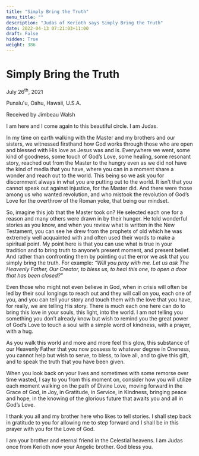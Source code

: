 ```yaml
---
title: "Simply Bring the Truth"
menu_title: ""
description: "Judas of Kerioth says Simply Bring the Truth"
date: 2022-04-13 07:21:03+11:00
draft: False
hidden: True
weight: 386
---
```

# Simply Bring the Truth

July 26<sup>th</sup>, 2021

Punalu'u, Oahu, Hawaii, U.S.A.

Received by Jimbeau Walsh   



I am here and I come again to this beautiful circle. I am Judas. 
    
In my time on earth walking with the Master and my brothers and our sisters, we witnessed firsthand how God works through those who are open and blessed with His love as Jesus was and is. Everywhere we went, some kind of goodness, some touch of God’s Love, some healing, some resonant story, reached out from the Master to the hungry even as we did not have the kind of media that you have, where you can in a moment share a wonder and reach out to the world. This being so we ask you for discernment always in what you are putting out to the world. It isn’t that you cannot speak out against injustice, for the Master did. And there were those among us who wanted revolution, and  who mistook the revolution of God’s Love for the overthrow of the Roman yoke, that being our mindset. 
   
So, imagine this job that the Master took on? He selected each one for a reason and many others were drawn in by their hunger. He told wonderful stories as you know, and when you review  what is written in the New Testament, you can see he drew from the prophets of old which he was extremely well acquainted with and often used their words to make a spiritual point. My point here is that you can use what is true in your tradition and to bring truth to anyone’s present moment, and present belief. And rather than confronting them by pointing out the error we ask that you simply bring the truth. For example: *“Will you pray with me. Let us ask The Heavenly Father, Our Creator, to bless us, to heal this one, to open a door that has been closed?”*  
   
Even those who might not even believe in God, when in crisis will often be led by their soul longings to reach out and they will call on you, each one of you, and you can tell your story and touch them with the love that you have, for really, we are telling His story. There is much each one here can do to bring this love in your souls, this light, into the world. I am not telling you something you don’t already know but wish to remind you the great power of God’s Love to touch a soul with a simple word of kindness, with a prayer, with a hug. 
   
As you walk this world and more and more feel this glow, this substance of our Heavenly Father that you now possess to whatever degree in Oneness, you cannot help but wish to serve, to bless, to love all, and to give this gift, and to speak the truth that you have been given. 
   
When you look back on your lives and sometimes with some remorse over time wasted, I say to you from this moment on, consider how you will utilize each moment walking on the path of Divine Love, moving forward in the Grace of God, in Joy, in Gratitude, in Service, in Kindness, bringing peace and hope, in the knowing of the glorious future that awaits you and all in God’s Love. 
   
I thank you all and my brother here who likes to tell stories. I shall step back in gratitude to you for allowing me to step forward and I shall be in this prayer with you for the Love of God. 
   
I am your brother and eternal friend in the Celestial heavens. I am Judas once from Kerioth now your Angelic brother. God bless you. 